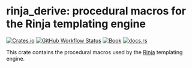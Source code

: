 # rinja_derive: procedural macros for the Rinja templating engine

[![Crates.io](https://img.shields.io/crates/v/rinja_derive?logo=rust&style=flat-square&logoColor=white "Crates.io")](https://crates.io/crates/rinja_derive)
[![GitHub Workflow Status](https://img.shields.io/github/actions/workflow/status/rinja-rs/rinja/rust.yml?branch=master&logo=github&style=flat-square&logoColor=white "GitHub Workflow Status")](https://github.com/rinja-rs/rinja/actions/workflows/rust.yml)
[![Book](https://img.shields.io/readthedocs/rinja?label=book&logo=readthedocs&style=flat-square&logoColor=white "Book")](https://rinja.readthedocs.io/)
[![docs.rs](https://img.shields.io/docsrs/rinja_derive?logo=docsdotrs&style=flat-square&logoColor=white "docs.rs")](https://docs.rs/rinja_derive/)

This crate contains the procedural macros used by the
[Rinja](https://github.com/rinja-rs/rinja) templating engine.
